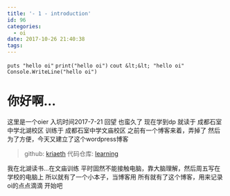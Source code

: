 ```yaml
---
title: '- 1 - introduction'
id: 96
categories:
  - oi
date: 2017-10-26 21:40:38
tags:
---
```


`puts "hello oi"`
`print("hello oi")`
`cout &lt;&lt; "hello oi"`
`Console.WriteLine("hello oi")`

# 你好啊...

这里是一个oier 入坑时间2017-7-21
回望 也蛮久了
现在学到dp 
就读于 成都石室中学北湖校区
训练于 成都石室中学文庙校区
之前有一个博客来着，弄掉了
然后为了方便，今天又建立了这个wordpress博客

> github: [kriaeth](https://github.com/kriaeth)
>   代码仓库: [learning](https://github/kriaeth/learning)

我在北湖读书...在文庙训练
平时固然不能接触电脑，靠大脑理解，然后周五写在学校的电脑上
所以就有了一个小本子，当博客用
所有就有了这个博客，用来记录oi的点点滴滴
开始吧